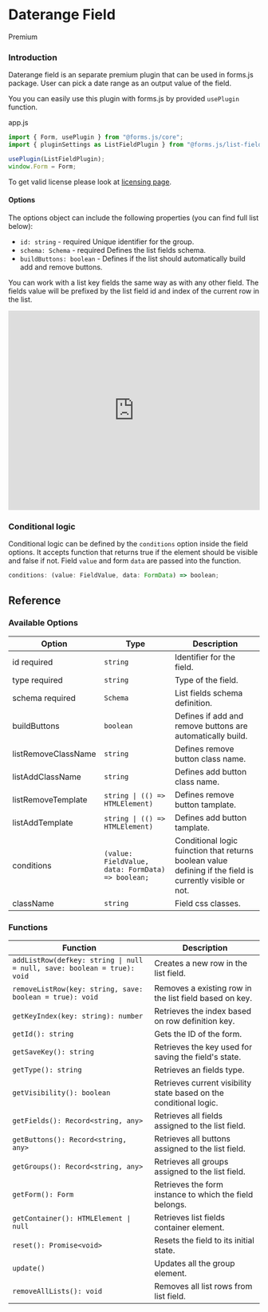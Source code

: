 # Daterange Field

<span class="badge primary">Premium</span>

### Introduction

Daterange field is an separate premium plugin that can be used in forms.js package. User can pick a date range as an output value of the field.

You you can easily use this plugin with forms.js by provided `usePlugin` function.

app.js

```js
import { Form, usePlugin } from "@forms.js/core";
import { pluginSettings as ListFieldPlugin } from "@forms.js/list-field";

usePlugin(ListFieldPlugin);
window.Form = Form;
```

To get valid license please look at <a class="link" href="https://formsjs.io/documentation/v1/licensing">licensing page</a>.

#### Options

The options object can include the following properties (you can find full list below):

- `id: string` - <span class="badge warning">required</span> Unique identifier for the group.
- `schema: Schema` - <span class="badge warning">required</span> Defines the list fields schema.
- `buildButtons: boolean` - Defines if the list should automatically build add and remove buttons.

You can work with a list key fields the same way as with any other field. The fields value will be prefixed by the list field id and index of the current row in the list.

<iframe height="400" style="width: 100%;" scrolling="no" title="forms.js - list field example" src="https://codepen.io/trilmatic/embed/YzbwLGM?default-tab=js%2Cresult" frameborder="no" loading="lazy" allowtransparency="true" allowfullscreen="true">
  See the Pen <a href="https://codepen.io/trilmatic/pen/YzbwLGM">
  forms.js - list field example</a> by Trilmatic (<a href="https://codepen.io/trilmatic">@trilmatic</a>)
  on <a href="https://codepen.io">CodePen</a>.
</iframe>

### Conditional logic

Conditional logic can be defined by the `conditions` option inside the field options. It accepts function that returns true if the element should be visible and false if not. Field `value` and form `data` are passed into the function.

```js
conditions: (value: FieldValue, data: FormData) => boolean;
```

## Reference

### Available Options

<table>
  <thead>
    <tr>
      <th>Option</th>
      <th>Type</th>
      <th>Description</th>
    </tr>
  </thead>
  <tbody>
    <tr>
      <td>id <span class="badge warning">required</span></td>
      <td><code>string</code></td>
      <td>Identifier for the field.</td>
    </tr>
    <tr>
      <td>type <span class="badge warning">required</span></td>
      <td><code>string</code></td>
      <td>Type of the field.</td>
    </tr>
    <tr>
      <td>schema <span class="badge warning">required</span></td>
      <td><code>Schema</code></td>
      <td>List fields schema definition.</td>
    </tr>
    <tr>
      <td>buildButtons</td>
      <td><code>boolean</code></td>
      <td>Defines if add and remove buttons are automatically build.</td>
    </tr>
    <tr>
      <td>listRemoveClassName</td>
      <td><code>string</code></td>
      <td>Defines remove button class name.</td>
    </tr>
    <tr>
      <td>listAddClassName</td>
      <td><code>string</code></td>
      <td>Defines add button class name.</td>
    </tr>
    <tr>
      <td>listRemoveTemplate</td>
      <td><code>string | (() => HTMLElement)</code></td>
      <td>Defines remove button tamplate.</td>
    </tr>
    <tr>
      <td>listAddTemplate</td>
      <td><code>string | (() => HTMLElement)</code></td>
      <td>Defines add button tamplate.</td>
    </tr>
    <tr>
      <td>conditions</td>
      <td><code>(value: FieldValue, data: FormData) => boolean;</code></td>
      <td>Conditional logic fuinction that returns boolean value defining if the field is currently visible or not.</td>
    </tr>
    <tr>
      <td>className</td>
      <td><code>string</code></td>
      <td>Field css classes.</td>
    </tr>
  </tbody>
</table>

### Functions

<table>
  <thead>
    <tr>
      <th>Function</th>
      <th>Description</th>
    </tr>
  </thead>
  <tbody>
    <tr>
      <td><code>addListRow(defkey: string | null = null, save: boolean = true): void</code></td>
      <td>Creates a new row in the list field.</td>
    </tr>
    <tr>
      <td><code>removeListRow(key: string, save: boolean = true): void</code></td>
      <td>Removes a existing row in the list field based on key.</td>
    </tr>
    <tr>
      <td><code>getKeyIndex(key: string): number</code></td>
      <td>Retrieves the index based on row definition key.</td>
    </tr>
    <tr>
      <td><code>getId(): string</code></td>
      <td>Gets the ID of the form.</td>
    </tr>
    <tr>
      <td><code>getSaveKey(): string</code></td>
      <td>Retrieves the key used for saving the field's state.</td>
    </tr>
    <tr>
      <td><code>getType(): string</code></td>
      <td>Retrieves an fields type.</td>
    </tr>
    <tr>
      <td><code>getVisibility(): boolean</code></td>
      <td>Retrieves current visibility state based on the conditional logic.</td>
    </tr>
    <tr>
      <td><code>getFields(): Record&lt;string, any&gt;</code></td>
      <td>Retrieves all fields assigned to the list field.</td>
    </tr>
    <tr>
      <td><code>getButtons(): Record&lt;string, any&gt;</code></td>
      <td>Retrieves all buttons assigned to the list field.</td>
    </tr>
    <tr>
      <td><code>getGroups(): Record&lt;string, any&gt;</code></td>
      <td>Retrieves all groups assigned to the list field.</td>
    </tr>
    <tr>
      <td><code>getForm(): Form</code></td>
      <td>Retrieves the form instance to which the field belongs.</td>
    </tr>
    <tr>
      <td><code>getContainer(): HTMLElement | null</code></td>
      <td>Retrieves list fields container element.</td>
    </tr>
    <tr>
      <td><code>reset(): Promise&lt;void&gt;</code></td>
      <td>Resets the field to its initial state.</td>
    </tr>
    <tr>
      <td><code>update()</code></td>
      <td>Updates all the group element.</td>
    </tr>
    <tr>
      <td><code>removeAllLists(): void</code></td>
      <td>Removes all list rows from list field.</td>
    </tr>
  </tbody>
</table>
